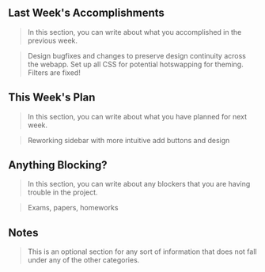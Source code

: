 ## Last Week's Accomplishments

> In this section, you can write about what you accomplished in the previous week.

> Design bugfixes and changes to preserve design continuity across the webapp. Set up all CSS for potential hotswapping for theming. Filters are fixed!

## This Week's Plan

> In this section, you can write about what you have planned for next week.

> Reworking sidebar with more intuitive add buttons and design

## Anything Blocking?

> In this section, you can write about any blockers that you are having trouble in the project.

> Exams, papers, homeworks

## Notes

> This is an optional section for any sort of information that does not fall under any of the other categories.
